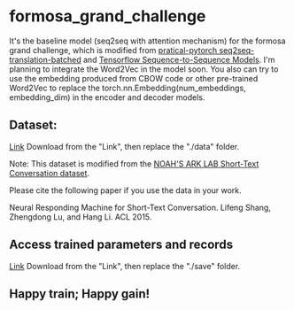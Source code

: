 # formosa_grand_challenge
It's the baseline model (seq2seq with attention mechanism) for the formosa grand challenge, which is modified from [pratical-pytorch seq2seq-translation-batched](http://pytorch.org/tutorials/intermediate/seq2seq_translation_tutorial.html#) and [Tensorflow Sequence-to-Sequence Models](https://www.tensorflow.org/tutorials/seq2seq).
I'm planning to integrate the Word2Vec in the model soon. You also can try to use the embedding produced from CBOW code or other pre-trained Word2Vec to replace the torch.nn.Embedding(num_embeddings, embedding_dim) in the encoder and decoder models.

## Dataset:
[Link](https://drive.google.com/drive/folders/0B4-rB9HD2WbEMXhScHVBOHFqeTA?usp=sharing)
Download from the "Link", then replace the "./data" folder.

Note: This dataset is modified from the [NOAH'S ARK LAB Short-Text Conversation dataset](http://www.noahlab.com.hk/topics/DeepLearning4NLPDatasets). 

Please cite the following paper if you use the data in your work.<p>
Neural Responding Machine for Short-Text Conversation. Lifeng Shang, Zhengdong Lu, and Hang Li. ACL 2015.


## Access trained parameters and records
[Link](https://drive.google.com/drive/folders/0B4-rB9HD2WbENFh5VGROcUNxekE?usp=sharing)
Download from the "Link", then replace the "./save" folder.

## Happy train; Happy gain!

